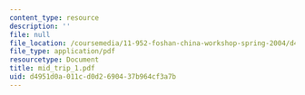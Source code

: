 ```yaml
---
content_type: resource
description: ''
file: null
file_location: /coursemedia/11-952-foshan-china-workshop-spring-2004/d4951d0a011cd0d2690437b964cf3a7b_mid_trip_1.pdf
file_type: application/pdf
resourcetype: Document
title: mid_trip_1.pdf
uid: d4951d0a-011c-d0d2-6904-37b964cf3a7b
---
```

